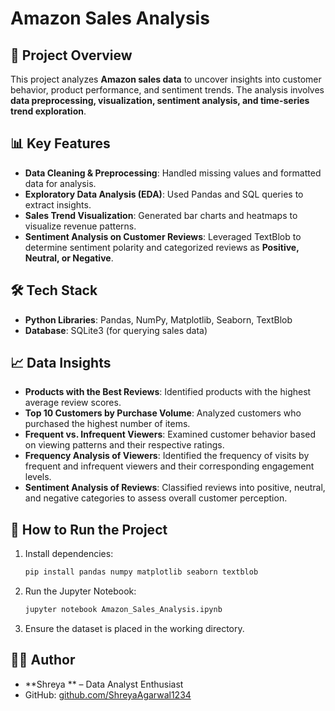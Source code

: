 # Amazon Sales Analysis

## 📌 Project Overview
This project analyzes **Amazon sales data** to uncover insights into customer behavior, product performance, and sentiment trends. The analysis involves **data preprocessing, visualization, sentiment analysis, and time-series trend exploration**.

## 📊 Key Features
- **Data Cleaning & Preprocessing**: Handled missing values and formatted data for analysis.
- **Exploratory Data Analysis (EDA)**: Used Pandas and SQL queries to extract insights.
- **Sales Trend Visualization**: Generated bar charts and heatmaps to visualize revenue patterns.
- **Sentiment Analysis on Customer Reviews**: Leveraged TextBlob to determine sentiment polarity and categorized reviews as **Positive, Neutral, or Negative**.


## 🛠 Tech Stack
- **Python Libraries**: Pandas, NumPy, Matplotlib, Seaborn, TextBlob
- **Database**: SQLite3 (for querying sales data)


## 📈 Data Insights
- **Products with the Best Reviews**: Identified products with the highest average review scores.
- **Top 10 Customers by Purchase Volume**: Analyzed customers who purchased the highest number of items.
- **Frequent vs. Infrequent Viewers**: Examined customer behavior based on viewing patterns and their respective ratings.
- **Frequency Analysis of Viewers**: Identified the frequency of visits by frequent and infrequent viewers and their corresponding engagement levels.
- **Sentiment Analysis of Reviews**: Classified reviews into positive, neutral, and negative categories to assess overall customer perception.

## 🚀 How to Run the Project
1. Install dependencies:
   ```bash
   pip install pandas numpy matplotlib seaborn textblob
   ```
2. Run the Jupyter Notebook:
   ```bash
   jupyter notebook Amazon_Sales_Analysis.ipynb
   ```
3. Ensure the dataset is placed in the working directory.



## 👩‍💻 Author
- **Shreya ** – Data Analyst Enthusiast
- GitHub: [github.com/ShreyaAgarwal1234](https://github.com/ShreyaAgarwal1234)



